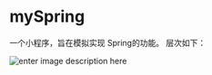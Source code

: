 # mySpring


一个小程序，旨在模拟实现 Spring的功能。
层次如下：

![enter image description here](http://oimbmvqt3.bkt.clouddn.com/%E6%9E%B6%E6%9E%84.PNG)


